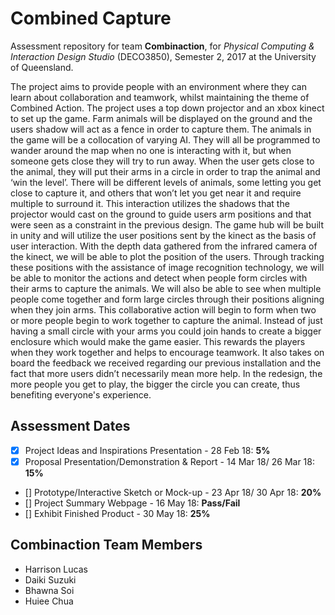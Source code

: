 # Combined Capture

Assessment repository for team **Combinaction**, for *Physical Computing & Interaction Design Studio* (DECO3850),
Semester 2, 2017 at the University of Queensland. 


The project aims to provide people with an environment where they can learn about collaboration and teamwork, 
whilst maintaining the theme of Combined Action. The project uses a top down projector and an xbox kinect to set up
the game. 
Farm animals will be displayed on the ground and the users shadow will act as a fence in order to capture them. The animals in the game will be a collocation of varying AI. They will all be programmed to wander around the map when no one is interacting with it, but when someone gets close they will try to run away. When the user gets close to the animal, they will put their arms in a circle in order to trap the animal and ‘win the level’. There will be different levels of animals, some letting you get close to capture it, and others that won’t let you get near it and require multiple to surround it. This interaction utilizes the shadows that the projector would cast on the ground to guide users arm positions and that were seen as a constraint in the previous design. 
The game hub will be built in unity and will utilize the user positions sent by the kinect as the basis of user interaction. With the depth data gathered from the infrared camera of the kinect, we will be able to plot the position of the users. Through tracking these positions with the assistance of image recognition technology, we will be able to monitor the actions and detect when people form circles with their arms to capture the animals. We will also be able to see when multiple people come together and form large circles through their positions aligning when they join arms. 
This collaborative action will begin to form when two or more people begin to work together to capture the animal. Instead of just having a small circle with your arms you could join hands to create a bigger enclosure which would make the game easier. This rewards the players when they work together and helps to encourage teamwork. It also takes on board the feedback we received regarding our previous installation and the fact that more users didn’t necessarily mean more help. In the redesign, the more people you get to play, the bigger the circle you can create, thus benefiting everyone's experience. 


## Assessment Dates
- [x] Project Ideas and Inspirations Presentation - 28 Feb 18: **5%**
- [x] Proposal Presentation/Demonstration & Report - 14 Mar 18/ 26 Mar 18: **15%**
- [] Prototype/Interactive Sketch or Mock-up - 23 Apr 18/ 30 Apr 18: **20%**
- [] Project Summary Webpage - 16 May 18: **Pass/Fail**
- [] Exhibit Finished Product - 30 May 18: **25%**


## Combinaction Team Members
- Harrison Lucas
- Daiki Suzuki
- Bhawna Soi
- Huiee Chua